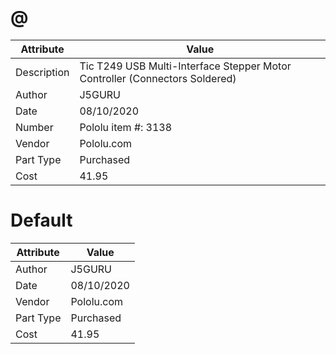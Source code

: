 # @
| Attribute | Value |
| ---  | ---     |
| Description | Tic T249 USB Multi-Interface Stepper Motor Controller (Connectors Soldered) |
| Author | J5GURU |
| Date | 08/10/2020 |
| Number | Pololu item #: 3138 |
| Vendor | Pololu.com |
| Part Type | Purchased |
| Cost | 41.95 |
# Default
| Attribute | Value |
| ---  | ---     |
| Author | J5GURU |
| Date | 08/10/2020 |
| Vendor | Pololu.com |
| Part Type | Purchased |
| Cost | 41.95 |
